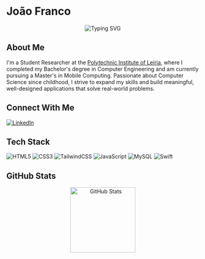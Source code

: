 # João Franco

<div align="center">
    <img src="https://readme-typing-svg.herokuapp.com?font=SF+Pro+Display&size=25&duration=3000&pause=1000&color=000000&center=true&vCenter=true&random=false&width=435&lines=Student+Researcher;Computer+Engineering;Mobile+Computing" alt="Typing SVG" />
</div>

## About Me

I'm a Student Researcher at the [Polytechnic Institute of Leiria](https://github.com/IPLeiria), where I completed my Bachelor's degree in Computer Engineering and am currently pursuing a Master's in Mobile Computing. Passionate about Computer Science since childhood, I strive to expand my skills and build meaningful, well-designed applications that solve real-world problems.

## Connect With Me

<p align="left">
    <a href="https://www.linkedin.com/in/joão-franco-452161195/?locale=en_US" target="_blank">
        <img src="https://img.shields.io/badge/LinkedIn-000000?style=for-the-badge&logo=linkedin&logoColor=white" alt="LinkedIn"/>
    </a>
</p>

## Tech Stack

<p align="left">
    <img src="https://img.shields.io/badge/HTML5-000000?style=for-the-badge&logo=html5&logoColor=white" alt="HTML5"/>
    <img src="https://img.shields.io/badge/CSS3-000000?style=for-the-badge&logo=css3&logoColor=white" alt="CSS3"/>
    <img src="https://img.shields.io/badge/Tailwind_CSS-000000?style=for-the-badge&logo=tailwind-css&logoColor=white" alt="TailwindCSS"/>
    <img src="https://img.shields.io/badge/JavaScript-000000?style=for-the-badge&logo=javascript&logoColor=white" alt="JavaScript"/>
    <img src="https://img.shields.io/badge/MySQL-000000?style=for-the-badge&logo=mysql&logoColor=white" alt="MySQL"/>
    <img src="https://img.shields.io/badge/Swift-000000?style=for-the-badge&logo=swift&logoColor=white" alt="Swift"/>
</p>

## GitHub Stats

<div align="center">
    <img src="https://github-readme-stats.vercel.app/api?username=JoaoFranco03&show_icons=true&theme=graywhite&icon_color=000000&title_color=000000&text_color=000000&bg_color=ffffff" alt="GitHub Stats" height="170"/>
</div>


<!--
Thanks for visiting my profile! Feel free to reach out if you'd like to collaborate on a project.
-->
